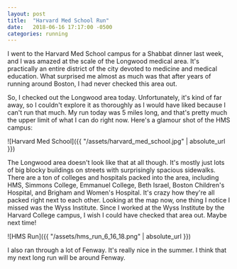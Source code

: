 ```yaml
---
layout: post
title:  "Harvard Med School Run"
date:   2018-06-16 17:17:00 -0500
categories: running
---
```


I went to the Harvard Med School campus for a Shabbat dinner last week, and I was amazed at the scale of the Longwood medical area. It's practically an entire district of the city devoted to medicine and medical education. What surprised me almost as much was that after years of running around Boston, I had never checked this area out.

So, I checked out the Longwood area today. Unfortunately, it's kind of far away, so I couldn't explore it as thoroughly as I would have liked because I can't run that much. My run today was 5 miles long, and that's pretty much the upper limit of what I can do right now. Here's a glamour shot of the HMS campus:

![Harvard Med School]({{ "/assets/harvard_med_school.jpg" | absolute_url }})

The Longwood area doesn't look like that at all though. It's mostly just lots of big blocky buildings on streets with surprisingly spacious sidewalks. There are a ton of colleges and hospitals packed into the area, including HMS, Simmons College, Emmanuel College, Beth Israel, Boston Children's Hospital, and Brigham and Women's Hospital. It's crazy how they're all packed right next to each other. Looking at the map now, one thing I notice I missed was the Wyss Institute. Since I worked at the Wyss Institute by the Harvard College campus, I wish I could have checked that area out. Maybe next time!

![HMS Run]({{ "/assets/hms_run_6_16_18.png" | absolute_url }})

I also ran through a lot of Fenway. It's really nice in the summer. I think that my next long run will be around Fenway.